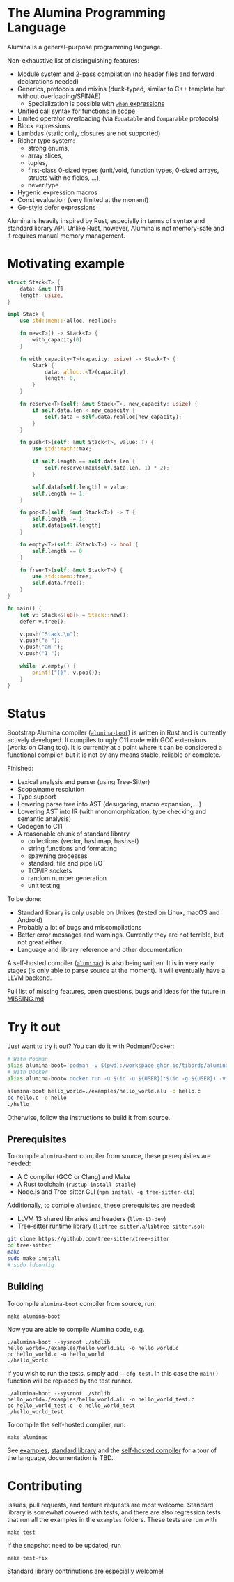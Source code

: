 # The Alumina Programming Language

Alumina is a general-purpose programming language. 

Non-exhaustive list of distinguishing features:

- Module system and 2-pass compilation (no header files and forward declarations needed)
- Generics, protocols and mixins (duck-typed, similar to C++ template but without overloading/SFINAE)
  - Specialization is possible with [`when` expressions](./examples/when_expression.alu)
- [Unified call syntax](https://en.wikipedia.org/wiki/Uniform_Function_Call_Syntax) for functions in scope
- Limited operator overloading (via `Equatable` and `Comparable` protocols)
- Block expressions
- Lambdas (static only, closures are not supported)
- Richer type system:
  - strong enums,
  - array slices,
  - tuples,
  - first-class 0-sized types (unit/void, function types, 0-sized arrays, structs with no fields, ...),
  - never type
- Hygenic expression macros
- Const evaluation (very limited at the moment)
- Go-style defer expressions

Alumina is heavily inspired by Rust, especially in terms of syntax and standard library API. Unlike Rust, however, Alumina is not memory-safe and it requires manual memory management.

# Motivating example

<!-- github, add syntax highlighting for Alumina pls -->
```rust
struct Stack<T> {
    data: &mut [T],
    length: usize,
}

impl Stack {
    use std::mem::{alloc, realloc};

    fn new<T>() -> Stack<T> {
        with_capacity(0)
    }

    fn with_capacity<T>(capacity: usize) -> Stack<T> {
        Stack {
            data: alloc::<T>(capacity),
            length: 0,
        }
    }

    fn reserve<T>(self: &mut Stack<T>, new_capacity: usize) {
        if self.data.len < new_capacity {
            self.data = self.data.realloc(new_capacity);
        }
    }

    fn push<T>(self: &mut Stack<T>, value: T) {
        use std::math::max;

        if self.length == self.data.len {
            self.reserve(max(self.data.len, 1) * 2);
        }

        self.data[self.length] = value;
        self.length += 1;
    }

    fn pop<T>(self: &mut Stack<T>) -> T {
        self.length -= 1;
        self.data[self.length]
    }

    fn empty<T>(self: &Stack<T>) -> bool {
        self.length == 0
    }

    fn free<T>(self: &mut Stack<T>) {
        use std::mem::free;
        self.data.free();
    }
}

fn main() {
    let v: Stack<&[u8]> = Stack::new();
    defer v.free();

    v.push("Stack.\n");
    v.push("a ");
    v.push("am ");
    v.push("I ");

    while !v.empty() {
        print!("{}", v.pop());
    }
}
```

# Status

Bootstrap Alumina compiler ([`alumina-boot`](./src/alumina-boot)) is written in Rust and is currently actively developed. It compiles to ugly C11 code with GCC extensions (works on Clang too). It is currently at a point where it can be considered a functional compiler, but it is not by any means stable, reliable or complete.

Finished:

- Lexical analysis and parser (using Tree-Sitter)
- Scope/name resolution
- Type support
- Lowering parse tree into AST (desugaring, macro expansion, ...)
- Lowering AST into IR (with monomorphization, type checking and semantic analysis)
- Codegen to C11
- A reasonable chunk of standard library
    - collections (vector, hashmap, hashset)
    - string functions and formatting
    - spawning processes
    - standard, file and pipe I/O
    - TCP/IP sockets
    - random number generation
    - unit testing

To be done:

- Standard library is only usable on Unixes (tested on Linux, macOS and Android)
- Probably a lot of bugs and miscompilations
- Better error messages and warnings. Currently they are not terrible, but not great either.
- Language and library reference and other documentation

A self-hosted compiler ([`aluminac`](./src/aluminac)) is also being written. It is in very early stages (is only able to parse source at the moment). It will eventually have a LLVM backend.

Full list of missing features, open questions, bugs and ideas for the future in [MISSING.md](./MISSING.md)

# Try it out

Just want to try it out? You can do it with Podman/Docker:

```bash
# With Podman
alias alumina-boot='podman -v $(pwd):/workspace ghcr.io/tibordp/alumina-boot:latest'
# With Docker
alias alumina-boot='docker run -u $(id -u ${USER}):$(id -g ${USER}) -v $(pwd):/workspace ghcr.io/tibordp/alumina-boot:latest'

alumina-boot hello_world=./examples/hello_world.alu -o hello.c
cc hello.c -o hello
./hello
```

Otherwise, follow the instructions to build it from source.

## Prerequisites

To compile `alumina-boot` compiler from source, these prerequisites are needed:
  
  - A C compiler (GCC or Clang) and Make
  - A Rust toolchain (`rustup install stable`)
  - Node.js and Tree-sitter CLI (`npm install -g tree-sitter-cli`)

Additionally, to compile `aluminac`, these prerequisites are needed:

  - LLVM 13 shared libraries and headers (`llvm-13-dev`)
  - Tree-sitter runtime library (`libtree-sitter.a`/`libtree-sitter.so`):

```bash
git clone https://github.com/tree-sitter/tree-sitter
cd tree-sitter
make
sudo make install
# sudo ldconfig
```

## Building
  
To compile `alumina-boot` compiler from source, run:
```
make alumina-boot
```

Now you are able to compile Alumina code, e.g.

```
./alumina-boot --sysroot ./stdlib hello_world=./examples/hello_world.alu -o hello_world.c
cc hello_world.c -o hello_world
./hello_world
```

If you wish to run the tests, simply add `--cfg test`. In this case the `main()` function will be replaced by the test runner.

```
./alumina-boot --sysroot ./stdlib hello_world=./examples/hello_world.alu -o hello_world_test.c
cc hello_world_test.c -o hello_world_test
./hello_world_test
```


To compile the self-hosted compiler, run:
```
make aluminac
```

See [examples](./examples), [standard library](./stdlib) and the [self-hosted compiler](./src/aluminac) for a tour of the language, documentation is TBD.

# Contributing

Issues, pull requests, and feature requests are most welcome. Standard library is somewhat covered with tests, and there are also regression tests that run all the examples in the `examples` folders. These tests are run with 

```
make test
```

If the snapshot need to be updated, run 

```
make test-fix
```

Standard library contrinutions are especially welcome!
